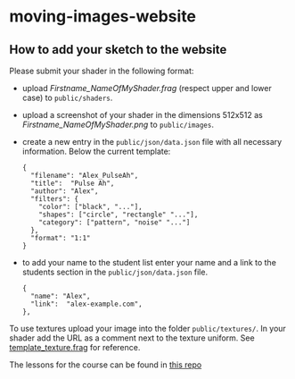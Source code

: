 # moving-images-website

## How to add your sketch to the website

Please submit your shader in the following format: 
* upload *Firstname_NameOfMyShader.frag* (respect upper and lower case) to `public/shaders`.
* upload a screenshot of your shader in the dimensions 512x512 as *Firstname_NameOfMyShader.png* to `public/images`.
* create a new entry in the `public/json/data.json` file with all necessary information. Below the current template:
  ```
  {
    "filename": "Alex_PulseAh",
    "title":  "Pulse Ah",
    "author": "Alex",
    "filters": {
      "color": ["black", "..."],
      "shapes": ["circle", "rectangle" "..."],
      "category": ["pattern", "noise" "..."]
    },
    "format": "1:1"
  }
  ```
* to add your name to the student list enter your name and a link to the students section in the `public/json/data.json` file.

  ```
  {
    "name": "Alex",
    "link":  "alex-example.com",
  },
  
  ```
To use textures upload your image into the folder `public/textures/`. In your shader add the URL as a comment next to the texture uniform. See [template_texture.frag](https://github.com/marisanest/moving-images-website/blob/7557c29ccd902b1aad377ac39bf97c41c4214166/data/textures/template_texture.frag#L8) for reference.



The lessons for the course can be found in [this repo](https://github.com/edap/udk-shaders)
